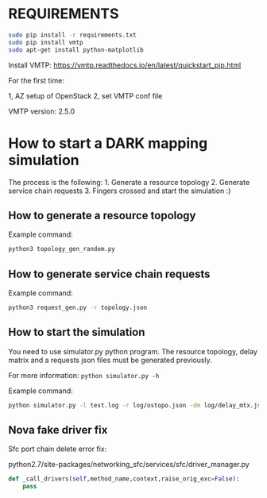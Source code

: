REQUIREMENTS
=========================================
```bash
sudo pip install -r requirements.txt
sudo pip install vmtp 
sudo apt-get install python-matplotlib
```
Install VMTP: https://vmtp.readthedocs.io/en/latest/quickstart_pip.html

For the first time:

1, AZ setup of OpenStack
2, set VMTP conf file

VMTP version: 2.5.0

How to start a DARK mapping simulation
=========================================

The process is the following:
    1. Generate a resource topology
    2. Generate service chain requests
    3. Fingers crossed and start the simulation :)

How to generate a resource topology
-----------------------------------------
Example command:
```bash
python3 topology_gen_random.py
```

How to generate service chain requests
-----------------------------------------

Example command:
```bash
python3 request_gen.py -r topology.json
 ```

How to start the simulation
------------------------------
You need to use simulator.py python program. The resource topology, delay matrix and a requests json files must be generated previously.

For more information:
    `python simulator.py -h`

Example command:
```bash
python simulator.py -l test.log -r log/ostopo.json -dm log/delay_mtx.json -s log/requests/test2.json
```
    
    
Nova fake driver fix
-----------------------
Sfc port chain delete error fix:

python2.7/site-packages/networking_sfc/services/sfc/driver_manager.py
```python
def _call_drivers(self,method_name,context,raise_orig_exc=False):
    pass
```